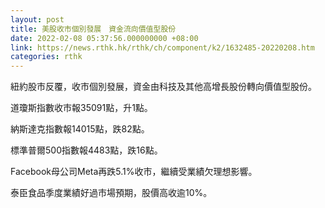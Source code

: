 ```yaml
---
layout: post
title: 美股收市個別發展　資金流向價值型股份
date: 2022-02-08 05:37:56.000000000 +08:00
link: https://news.rthk.hk/rthk/ch/component/k2/1632485-20220208.htm
categories: rthk
---
```


紐約股市反覆，收市個別發展，資金由科技及其他高增長股份轉向價值型股份。

道瓊斯指數收市報35091點，升1點。

納斯達克指數報14015點，跌82點。

標準普爾500指數報4483點，跌16點。

Facebook母公司Meta再跌5.1%收市，繼續受業績欠理想影響。

泰臣食品季度業績好過市場預期，股價高收逾10%。
